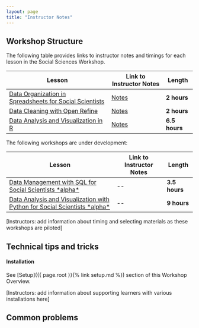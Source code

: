 ```yaml
---
layout: page
title: "Instructor Notes"
---
```


## Workshop Structure

The following table provides links to instructor notes and timings for each lesson in the Social Sciences Workshop.

| Lesson  | Link to Instructor Notes | Length  |
|---|---|---|
| [Data Organization in Spreadsheets for Social Scientists](https://datacarpentry.org/spreadsheets-socialsci/) | [Notes](https://datacarpentry.org/spreadsheets-socialsci/guide/)   | **2 hours** |
| [Data Cleaning with Open Refine](https://datacarpentry.org/openrefine-socialsci/)| [Notes](https://datacarpentry.org/openrefine-socialsci/guide/)  | **2 hours** |
| [Data Analysis and Visualization in R](https://datacarpentry.org/r-socialsci/)| [Notes](https://datacarpentry.org/r-socialsci/guide/index.html)  | **6.5 hours** |

The following workshops are under development:

| Lesson  | Link to Instructor Notes | Length  |
|---|---|---|
| [Data Management with SQL for Social Scientists \*alpha\*](https://datacarpentry.org/sql-socialsci/)| --  | **3.5 hours** |
| [Data Analysis and Visualization with Python for Social Scientists \*alpha\*](https://datacarpentry.org/python-socialsci/)| --  | **9 hours** |

[Instructors: add information about timing and selecting materials as these workshops are piloted]

## Technical tips and tricks

#### Installation

See [Setup]({{ page.root }}{% link setup.md %}) section of this Workshop Overview.

[Instructors: add information about supporting learners with various installations here]

## Common problems
